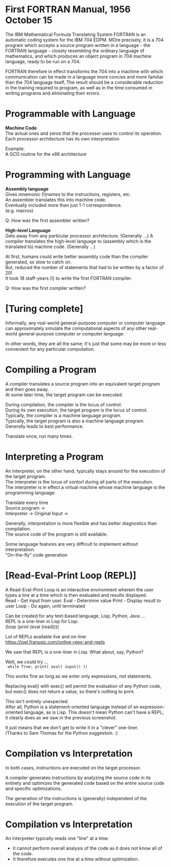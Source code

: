 # First FORTRAN Manual, 1956 October 15

The IBM Mathematical Formula Translating System FORTRAN is an automatic coding system for the IBM 704 EDPM. MOre precisely, it is a 704 program which accepts a source program written in a language - the FORTRAN language - closely resembling the ordinary language of mathematics, and which produces an object program in 704 machine language, ready to be run on a 704.

FORTRAN therefore in effect transforms the 704 into a machine with which communication can be made in a language more concise and more familiar than the 704 language itself, The result should be a considerable reduction in the training required to program, as well as in the time consumed in writing programs and eliminating their errors.

# Programmable with Language

**Machine Code**  
The actual ones and zeros that the processor uses to control its operation.  
Each processor architecture has its own interpretation  

Example:  
A GCD routine for the x86 architecture

# Programming with Language  

**Assembly language**  
Gives mnemonic (!)names to the instructions, registers, etc.  
An assembler translates this into machine code.  
Eventually included more than just 1-1 correspondence.  
(e.g. macros)  

Q: How was the first assembler written?

**High-level Language**  
Gets away from any particular processor architecture. (Generally ...)
A compiler translates the high-level language to (assembly which is the translated to) machine code. (Generally ...)

At first, humans could write better assembly code than the compiler generated, so slow to catch on.  
But, reduced the number of statements that had to be written by a factor of 20!  
It took 18 staff-years (!) to write the first FORTRAN compiler.  

Q: How was the first compiler written?

# [Turing complete]  
Informally, any real-world general-purpose computer or computer language can approximately simulate the computational aspects of any other real-world general-purpose computer or computer language.

In other words, they are all the same; It's just that some may be more or less convenient for any particular computation.  

# Compiling a Program  
A compiler translates a source program into an equivalent target program and then goes away.  
At some later time, the target program can be executed.  

During compilation, the compiler is the locus of control.  
During its own execution, the target program is the locus of control.  
Typically, the compiler is a machine language program.  
Typically, the target program is also a machine language program.  
Generally leads to best performance.

Translate once, run many times.

# Interpreting a Program  
An interpreter, on the other hand, typically stays around for the execution of the target program.  
The interpreter is the locus of contorl during all parts of the execution.  
The interpreter is in effect a virtual machine whose machine language is the programming language.  

Translate every time  
Source program ->   
                   Interpreter -> Original
       Input ->

Generally, interpretation is more flexible and has better diagnostics than compilation.  
The source code of the program is still available.

Some language features are very difficult to implement without interpretation.  
"On-the-fly" code generation 

# [Read-Eval-Print Loop (REPL)] 
A Read-Eval-Print Loop is an interactive environment wherein the user types a line at a time which is then evaluated and results displayed.  
Read - Get input from user.
Eval - Determine value
Print - Display result to user
Loop - Do again, until terminated

Can be created for any text-based language, Lisp, Python, Java ...   
REPL is a one-liner in Lisp for Lisp:  
(loop (print (eval (read))))

Lot of REPLs available live and on-line:  
https://joel.franusic.com/online-reps-and-repls

We saw that REPL is a one-liner in Lisp. What about, say, Python?

Well, we could try ...  
` while True: print( eval( input() ))`

This works fine as long as we enter only expressions, not statements.

Replacing eval() with exec() will permit the evaluation of any Python code, but exec() does not return a value, so there's nothing to print.

This isn't entirely unexpected.  
After all, Python is a statement-oriented language instead of an expression-oriented language, as is Lisp.
This doesn't mean Python can't have a REPL; it clearly does as we saw in the previous screenshot.

It just means that we don't get to write it in a "clever" one-liner.  
(Thanks to Sam Thomas for the Python suggestoin. :)

# Compilation vs Interpretation  
In both cases, instructions are executed on the target processor.  

A compiler generates instructions by analyzing the source code in its entirety and optimizes the generated code based on the entire source code and specific optimizations.   

The generation of the instructions is (generally) independent of the execution of the target program.  

# Compilation vs Interpretation

An interpreter typically reads one "line" at a time.  
- it cannot perform overall analysis of the code as it does not know all of the code.  
- It therefore executes one line at a time without optimization.